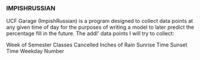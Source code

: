 ### IMPISHRUSSIAN
UCF Garage (ImpishRussian) is a program designed to collect data points at any given time of day for the purposes of writing
a model to later predict the percentage fill in the future. The addl' data points I will try to collect:

Week of Semester
Classes Cancelled
Inches of Rain
Sunrise Time
Sunset Time
Weekday Number
